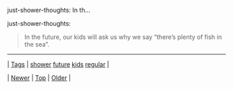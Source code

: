 <!--
title: just-shower-thoughts
date: 2020-06-28T15:27:00.092Z
tags: shower, future, kids, regular
-->


just-shower-thoughts: In th...

<p>just-shower-thoughts:</p>

<blockquote><p>In the future, our kids will ask us why we say “there’s plenty of fish in the sea”.</p></blockquote>

<!--BOTTOM-POST-NAVIGATION-->
---

| [Tags](tags.md) | [shower](tag-shower.md) [future](tag-future.md) [kids](tag-kids.md) [regular](tag-regular.md) |

| [Newer](130283088049.md) | [Top](index.md) | [Older](130361461784.md) |
